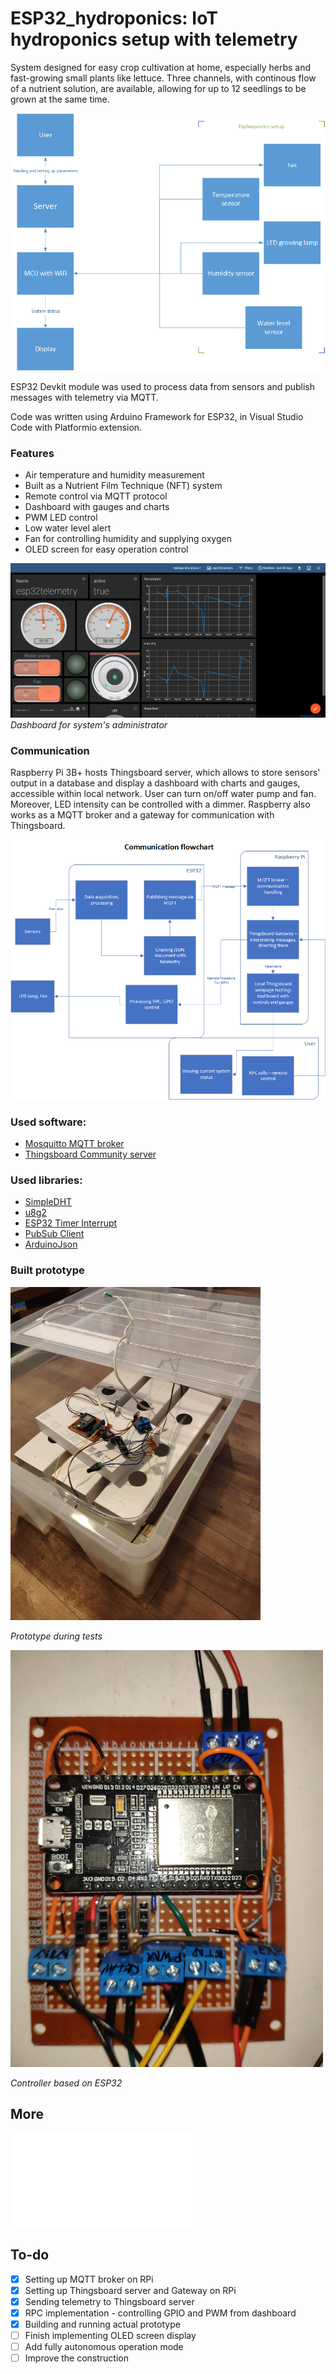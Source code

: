 # ESP32_hydroponics: IoT hydroponics setup with telemetry

System designed for easy crop cultivation at home, especially herbs and fast-growing small plants like lettuce. Three channels, with continous flow of a nutrient solution, are available, allowing for up to 12 seedlings to be grown at the same time.

![schematic](/images/system_schematic_en.png)

ESP32 Devkit module was used to process data from sensors and publish messages with telemetry via MQTT.

Code was written using Arduino Framework for ESP32, in Visual Studio Code with Platformio extension.

### Features
- Air temperature and humidity measurement
- Built as a Nutrient Film Technique (NFT) system
- Remote control via MQTT protocol
- Dashboard with gauges and charts
- PWM LED control
- Low water level alert
- Fan for controlling humidity and supplying oxygen
- OLED screen for easy operation control

![administrator's dashboard](/images/30_days.png)
_Dashboard for system's administrator_
  
 ### Communication 

Raspberry Pi 3B+ hosts Thingsboard server, which allows to store sensors' output in a database and display a dashboard with charts and gauges, accessible within local network. User can turn on/off water pump and fan. Moreover, LED intensity can be controlled with a dimmer. Raspberry also works as a MQTT broker and a gateway for communication with Thingsboard.

 ![communication schema](/images/communication_flowchart_en.png)
  
 
### Used software:
- [Mosquitto MQTT broker](https://mosquitto.org/)
- [Thingsboard Community server](https://thingsboard.io/)

### Used libraries:
- [SimpleDHT](https://github.com/winlinvip/SimpleDHT) 
- [u8g2](https://github.com/olikraus/u8g2)
- [ESP32 Timer Interrupt](https://github.com/khoih-prog/ESP32TimerInterrupt)
- [PubSub Client](https://github.com/knolleary/pubsubclient)
- [ArduinoJson](https://github.com/bblanchon/ArduinoJson)

### Built prototype

<img src="images/prototype_tests.jpg" alt="Prototype tests" width="400"/>

_Prototype during tests_

<img src="images/driver.jpg" alt="driver" width="500"/>

_Controller based on ESP32_


## More
![Documentation (in Polish)](Documentation_PL.pdf)

## To-do
- [x] Setting up MQTT broker on RPi 
- [x] Setting up Thingsboard server and Gateway on RPi 
- [x] Sending telemetry to Thingsboard server
- [x] RPC implementation - controlling GPIO and PWM from dashboard
- [x] Building and running actual prototype
- [ ] Finish implementing OLED screen display
- [ ] Add fully autonomous operation mode
- [ ] Improve the construction
